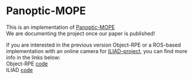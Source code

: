 # Panoptic-MOPE
This is an implementation of [Panoptic-MOPE](https://sites.google.com/view/panoptic-mope) <br />
We are documenting the project once our paper is published! <br />

If you are interested in the previous version Object-RPE or a ROS-based implementation with an online camera for [ILIAD-project](https://iliad-project.eu/), you can find more info in the links below: <br />
Object-RPE [code](https://github.com/hoangcuongbk80/Object-RPE) <br />
ILIAD [code](https://github.com/hoangcuongbk80/Object-RPE/tree/iliad)
